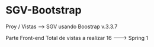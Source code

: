 # SGV-Bootstrap
Proy / Vistas --> SGV usando Boostrap v.3.3.7

Parte Front-end Total de vistas a realizar 16  ---> Spring 1
